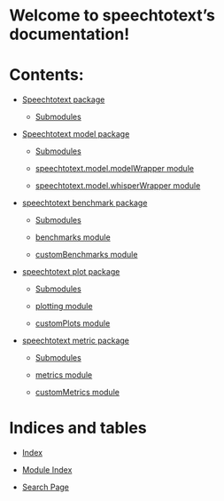 <!-- examplecode documentation master file, created by
sphinx-quickstart on Mon Mar  6 11:10:24 2017.
You can adapt this file completely to your liking, but it should at least
contain the root `toctree` directive. -->
# Welcome to speechtotext’s documentation!

# Contents:


* [Speechtotext package](speechtotext/index.md)


    * [Submodules](speechtotext/index.md#submodules)


* [Speechtotext model package](speechtotext/model/index.md)


    * [Submodules](speechtotext/model/index.md#submodules)


    * [speechtotext.model.modelWrapper module](speechtotext/model/index.md#module-speechtotext.model.modelWrapper)


    * [speechtotext.model.whisperWrapper module](speechtotext/model/index.md#module-speechtotext.model.whisperWrapper)


* [speechtotext benchmark package](speechtotext/benchmark/index.md)


    * [Submodules](speechtotext/benchmark/index.md#submodules)


    * [benchmarks module](speechtotext/benchmark/index.md#module-speechtotext.benchmark.benchmarks)


    * [customBenchmarks module](speechtotext/benchmark/index.md#module-speechtotext.benchmark.customBenchmarks)


* [speechtotext plot package](speechtotext/plot/index.md)


    * [Submodules](speechtotext/plot/index.md#submodules)


    * [plotting module](speechtotext/plot/index.md#module-speechtotext.plot.plotting)


    * [customPlots module](speechtotext/plot/index.md#module-speechtotext.plot.customPlots)


* [speechtotext metric package](speechtotext/metric/index.md)


    * [Submodules](speechtotext/metric/index.md#submodules)


    * [metrics module](speechtotext/metric/index.md#module-speechtotext.metric.metrics)


    * [customMetrics module](speechtotext/metric/index.md#module-speechtotext.metric.customMetrics)


# Indices and tables


* [Index](genindex.md)


* [Module Index](py-modindex.md)


* [Search Page](search.md)
